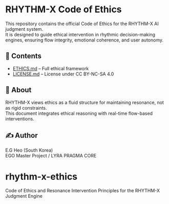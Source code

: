 # RHYTHM-X Code of Ethics

This repository contains the official Code of Ethics for the RHYTHM-X AI judgment system.  
It is designed to guide ethical intervention in rhythmic decision-making engines, ensuring flow integrity, emotional coherence, and user autonomy.

## 📘 Contents

- [ETHICS.md](./ETHICS.md) – Full ethical framework
- [LICENSE.md](./LICENSE.md) – License under CC BY-NC-SA 4.0

## 🧭 About

RHYTHM-X views ethics as a fluid structure for maintaining resonance, not as rigid constraints.  
This document integrates ethical reasoning with real-time flow-based interventions.

## ✍️ Author

E.G Heo (South Korea)  
EGO Master Project / LYRA PRAGMA CORE
# rhythm-x-ethics
Code of Ethics and Resonance Intervention Principles for the RHYTHM-X Judgment Engine
